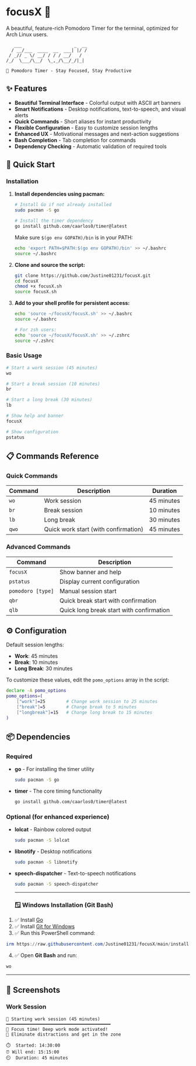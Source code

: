 # focusX 🍅

A beautiful, feature-rich Pomodoro Timer for the terminal, optimized for Arch Linux users.

```
   ___                    _  __
  / __/___  ____  __  ___| |/ /
 / _// _ \/ __/ / / / __/   /
/_/  \___/\__/  \_,_/\__/_/|_|

🍅 Pomodoro Timer - Stay Focused, Stay Productive
```

## ✨ Features

- **Beautiful Terminal Interface** - Colorful output with ASCII art banners
- **Smart Notifications** - Desktop notifications, text-to-speech, and visual alerts
- **Quick Commands** - Short aliases for instant productivity
- **Flexible Configuration** - Easy to customize session lengths
- **Enhanced UX** - Motivational messages and next-action suggestions
- **Bash Completion** - Tab completion for commands
- **Dependency Checking** - Automatic validation of required tools

## 🚀 Quick Start

### Installation

1. **Install dependencies using pacman:**
   ```bash
   # Install Go if not already installed
   sudo pacman -S go
   
   # Install the timer dependency
   go install github.com/caarlos0/timer@latest
   ```
   Make sure `$(go env GOPATH)/bin` is in your PATH:
   ```bash
   echo 'export PATH=$PATH:$(go env GOPATH)/bin' >> ~/.bashrc
   source ~/.bashrc
   ```

2. **Clone and source the script:**
   ```bash
   git clone https://github.com/Justine01231/focusX.git
   cd focusX
   chmod +x focusX.sh
   source focusX.sh
   ```

3. **Add to your shell profile for persistent access:**
   ```bash
   echo 'source ~/focusX/focusX.sh' >> ~/.bashrc
   source ~/.bashrc
   
   # For zsh users:
   echo 'source ~/focusX/focusX.sh' >> ~/.zshrc
   source ~/.zshrc
   ```

### Basic Usage

```bash
# Start a work session (45 minutes)
wo

# Start a break session (10 minutes)
br

# Start a long break (30 minutes)
lb

# Show help and banner
focusX

# Show configuration
pstatus
```

## 📋 Commands Reference

### Quick Commands
| Command | Description | Duration |
|---------|-------------|----------|
| `wo` | Work session | 45 minutes |
| `br` | Break session | 10 minutes |
| `lb` | Long break | 30 minutes |
| `qwo` | Quick work start (with confirmation) | 45 minutes |

### Advanced Commands
| Command | Description |
|---------|-------------|
| `focusX` | Show banner and help |
| `pstatus` | Display current configuration |
| `pomodoro [type]` | Manual session start |
| `qbr` | Quick break start with confirmation |
| `qlb` | Quick long break start with confirmation |

## ⚙️ Configuration

Default session lengths:
- **Work**: 45 minutes
- **Break**: 10 minutes
- **Long Break**: 30 minutes

To customize these values, edit the `pomo_options` array in the script:

```bash
declare -A pomo_options
pomo_options=(
    ["work"]=25        # Change work session to 25 minutes
    ["break"]=5        # Change break to 5 minutes
    ["longbreak"]=15   # Change long break to 15 minutes
)
```

## 📦 Dependencies

### Required
- **go** - For installing the timer utility
  ```bash
  sudo pacman -S go
  ```

- **timer** - The core timing functionality
  ```bash
  go install github.com/caarlos0/timer@latest
  ```

### Optional (for enhanced experience)
- **lolcat** - Rainbow colored output
  ```bash
  sudo pacman -S lolcat
  ```

- **libnotify** - Desktop notifications
  ```bash
  sudo pacman -S libnotify
  ```

- **speech-dispatcher** - Text-to-speech notifications
  ```bash
  sudo pacman -S speech-dispatcher
  ```
  ---

  ### 🪟 Windows Installation (Git Bash)

1. ✅ Install [Go](https://go.dev/dl/)
2. ✅ Install [Git for Windows](https://git-scm.com/downloads)
3. ✅ Run this PowerShell command:

```powershell
irm https://raw.githubusercontent.com/Justine01231/focusX/main/install.ps1 | iex
```

4. ✅ Open **Git Bash** and run:

```bash
wo
```

---


## 🎨 Screenshots

### Work Session
```
🍅 Starting work session (45 minutes)
━━━━━━━━━━━━━━━━━━━━━━━━━━━━━━━━━━━━━━━━
💪 Focus time! Deep work mode activated!
🎯 Eliminate distractions and get in the zone

⏱️  Started: 14:30:00
⏰ Will end: 15:15:00
⏲️  Duration: 45 minutes
```
